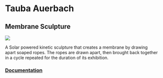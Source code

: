 # Tauba Auerbach

## Membrane Sculpture

![](documentation/images/membrane_diagram.jpg)

A Solar powered kinetic sculpture that creates a membrane by drawing apart soaped ropes. The ropes are drawn apart, then brought back together in a cycle repeated for the duration of its exhibition.

### [Documentation](https://github.com/phillipdavidstearns/auerbach-membrane/blob/master/documentation/documentation.md)
